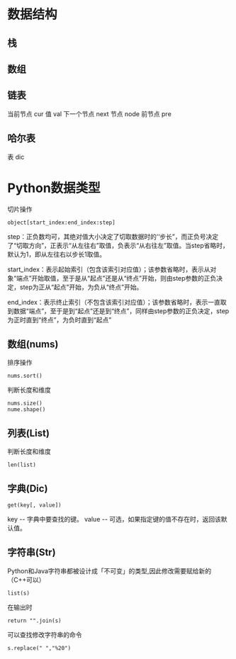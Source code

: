 # 数据结构
##   栈
##   数组
##  链表
当前节点 cur 值 val 下一个节点 next
节点 node
前节点 pre
##   哈尔表
表 dic 
# Python数据类型

切片操作
```
object[start_index:end_index:step]
```
step：正负数均可，其绝对值大小决定了切取数据时的‘‘步长”，而正负号决定了“切取方向”，正表示“从左往右”取值，负表示“从右往左”取值。当step省略时，默认为1，即从左往右以步长1取值。

start_index：表示起始索引（包含该索引对应值）；该参数省略时，表示从对象“端点”开始取值，至于是从“起点”还是从“终点”开始，则由step参数的正负决定，step为正从“起点”开始，为负从“终点”开始。

end_index：表示终止索引（不包含该索引对应值）；该参数省略时，表示一直取到数据“端点”，至于是到“起点”还是到“终点”，同样由step参数的正负决定，step为正时直到“终点”，为负时直到“起点”

## 数组(nums)
排序操作
```
nums.sort()
```
判断长度和维度
```
nums.size()
nume.shape()
```
## 列表(List)
判断长度和维度
```
len(list)
```
## 字典(Dic)
```
get(key[, value])
```
key -- 字典中要查找的键。
value -- 可选，如果指定键的值不存在时，返回该默认值。
## 字符串(Str)
Python和Java字符串都被设计成「不可变」的类型,因此修改需要赋给新的（C++可以）
```
list(s)
```
在输出时
```
return "".join(s)
```
可以查找修改字符串的命令
```
s.replace(" ","%20")
```

